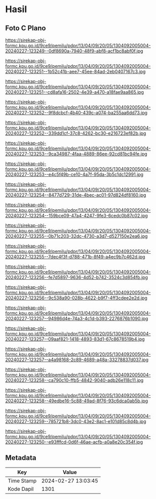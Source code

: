 # Hasil

## Foto C Plano

https://sirekap-obj-formc.kpu.go.id/9ce9/pemilu/pdpr/13/04/09/20/05/1304092005004-20240227-123249--0df8690a-7940-48f9-abf8-acf1bc8abf0f.jpg

https://sirekap-obj-formc.kpu.go.id/9ce9/pemilu/pdpr/13/04/09/20/05/1304092005004-20240227-123251--1b52c41b-aee7-45ee-84ad-2eb0407167c3.jpg

https://sirekap-obj-formc.kpu.go.id/9ce9/pemilu/pdpr/13/04/09/20/05/1304092005004-20240227-123251--cd8afa16-2502-4e39-a470-a18fae9aa865.jpg

https://sirekap-obj-formc.kpu.go.id/9ce9/pemilu/pdpr/13/04/09/20/05/1304092005004-20240227-123252--9f8dcbcf-4b40-439c-a074-ba255aa6dd73.jpg

https://sirekap-obj-formc.kpu.go.id/9ce9/pemilu/pdpr/13/04/09/20/05/1304092005004-20240227-123252--339dd1cf-37c8-4262-bc30-e216723ef82b.jpg

https://sirekap-obj-formc.kpu.go.id/9ce9/pemilu/pdpr/13/04/09/20/05/1304092005004-20240227-123253--9ca34987-4faa-4889-86ee-92cd81bc94fe.jpg

https://sirekap-obj-formc.kpu.go.id/9ce9/pemilu/pdpr/13/04/09/20/05/1304092005004-20240227-123253--e4c5f49b-ce10-4a7f-95da-3b5c1dc12991.jpg

https://sirekap-obj-formc.kpu.go.id/9ce9/pemilu/pdpr/13/04/09/20/05/1304092005004-20240227-123254--8477d729-31de-4bec-ac01-97d824df8160.jpg

https://sirekap-obj-formc.kpu.go.id/9ce9/pemilu/pdpr/13/04/09/20/05/1304092005004-20240227-123254--159bce09-47a4-4247-9fe3-6cedc0b87c02.jpg

https://sirekap-obj-formc.kpu.go.id/9ce9/pemilu/pdpr/13/04/09/20/05/1304092005004-20240227-123255--0b71c203-32dc-4730-a3d7-d527150e2ea6.jpg

https://sirekap-obj-formc.kpu.go.id/9ce9/pemilu/pdpr/13/04/09/20/05/1304092005004-20240227-123255--7dec4f3f-d788-471b-8f49-a4ec9b7c462d.jpg

https://sirekap-obj-formc.kpu.go.id/9ce9/pemilu/pdpr/13/04/09/20/05/1304092005004-20240227-123256--fe7d5897-9636-4d52-b742-3524c3d854fb.jpg

https://sirekap-obj-formc.kpu.go.id/9ce9/pemilu/pdpr/13/04/09/20/05/1304092005004-20240227-123256--9c538a90-028b-4622-b9f7-4ff3cdee2e2d.jpg

https://sirekap-obj-formc.kpu.go.id/9ce9/pemilu/pdpr/13/04/09/20/05/1304092005004-20240227-123257--94986d4e-74a3-4c1d-b393-2276876b1090.jpg

https://sirekap-obj-formc.kpu.go.id/9ce9/pemilu/pdpr/13/04/09/20/05/1304092005004-20240227-123257--09aaf821-1418-4893-83d1-67c8678519b4.jpg

https://sirekap-obj-formc.kpu.go.id/9ce9/pemilu/pdpr/13/04/09/20/05/1304092005004-20240227-123257--a4a98168-2c89-4689-a48a-33278837d037.jpg

https://sirekap-obj-formc.kpu.go.id/9ce9/pemilu/pdpr/13/04/09/20/05/1304092005004-20240227-123258--ca790c10-ffb5-4842-9040-adb26e118c11.jpg

https://sirekap-obj-formc.kpu.go.id/9ce9/pemilu/pdpr/13/04/09/20/05/1304092005004-20240227-123258--49edbe16-5c88-49ad-8f76-93c6dca0ab5b.jpg

https://sirekap-obj-formc.kpu.go.id/9ce9/pemilu/pdpr/13/04/09/20/05/1304092005004-20240227-123259--785721b8-3dc0-43e2-8ac1-e101d85c8d4b.jpg

https://sirekap-obj-formc.kpu.go.id/9ce9/pemilu/pdpr/13/04/09/20/05/1304092005004-20240227-123250--e93fffcd-0d6f-46ae-acfb-a0a8e20c354f.jpg


## Metadata

| Key        | Value               |
| ---------- | ------------------- |
| Time Stamp | 2024-02-27 13:03:45 |
| Kode Dapil | 1301                |



